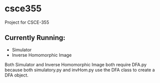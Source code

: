 # csce355
Project for CSCE-355

## Currently Running:
* Simulator
* Inverse Homomorphic Image

Both Simulator and Inverse Homomorphic Image both require DFA.py because both simulatory.py and invHom.py use the DFA class to create a DFA object.

